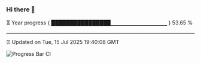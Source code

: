 ### Hi there 👋

⏳ Year progress { ████████████████▁▁▁▁▁▁▁▁▁▁▁▁▁▁ } 53.65 %

---

⏰ Updated on Tue, 15 Jul 2025 19:40:08 GMT

![Progress Bar CI](https://github.com/IshwaranRudhara/GIT-ACTION/workflows/Progress%20Bar%20CI/badge.svg)
